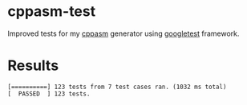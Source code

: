 # cppasm-test
Improved tests for my [cppasm](https://github.com/aelfimow/cppasm)
generator using [googletest](https://github.com/google/googletest) framework.

# Results
```
[==========] 123 tests from 7 test cases ran. (1032 ms total)
[  PASSED  ] 123 tests.
```
